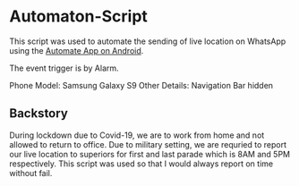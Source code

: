 # Automaton-Script

This script was used to automate the sending of live location on WhatsApp using the [Automate App on Android](https://llamalab.com/automate/). 

The event trigger is by Alarm.

Phone Model: Samsung Galaxy S9
Other Details: Navigation Bar hidden

## Backstory

During lockdown due to Covid-19, we are to work from home and not allowed to return to office. Due to military setting, we are requried to report our live location to superiors for first and last parade which is 8AM and 5PM respectively. This script was used so that I would always report on time without fail.
